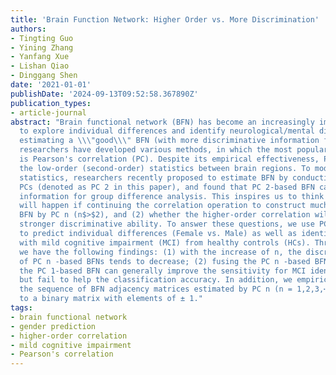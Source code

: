 ```yaml
---
title: 'Brain Function Network: Higher Order vs. More Discrimination'
authors:
- Tingting Guo
- Yining Zhang
- Yanfang Xue
- Lishan Qiao
- Dinggang Shen
date: '2021-01-01'
publishDate: '2024-09-13T09:52:58.367890Z'
publication_types:
- article-journal
abstract: "Brain functional network (BFN) has become an increasingly important tool
  to explore individual differences and identify neurological/mental diseases. For
  estimating a \\\"good\\\" BFN (with more discriminative information for example),
  researchers have developed various methods, in which the most popular and simplest
  is Pearson's correlation (PC). Despite its empirical effectiveness, PC only encodes
  the low-order (second-order) statistics between brain regions. To model high-order
  statistics, researchers recently proposed to estimate BFN by conducting two sequential
  PCs (denoted as PC 2 in this paper), and found that PC 2-based BFN can provide additional
  information for group difference analysis. This inspires us to think about (1) what
  will happen if continuing the correlation operation to construct much higher-order
  BFN by PC n (n$>$2), and (2) whether the higher-order correlation will result in
  stronger discriminative ability. To answer these questions, we use PC n -based BFNs
  to predict individual differences (Female vs. Male) as well as identify subjects
  with mild cognitive impairment (MCI) from healthy controls (HCs). Through experiments,
  we have the following findings: (1) with the increase of n, the discriminative ability
  of PC n -based BFNs tends to decrease; (2) fusing the PC n -based BFNs (n$>$1) with
  the PC 1-based BFN can generally improve the sensitivity for MCI identification,
  but fail to help the classification accuracy. In addition, we empirically find that
  the sequence of BFN adjacency matrices estimated by PC n (n = 1,2,3,⋯,) will converge
  to a binary matrix with elements of ± 1."
tags:
- brain functional network
- gender prediction
- higher-order correlation
- mild cognitive impairment
- Pearson's correlation
---
```

